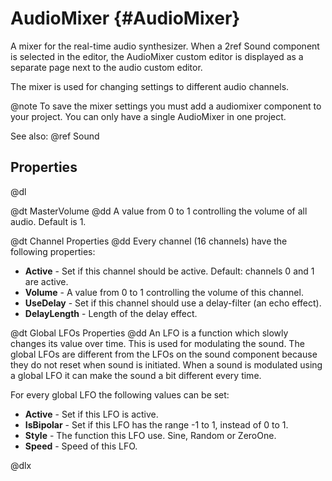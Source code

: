 # AudioMixer {#AudioMixer}

A mixer for the real-time audio synthesizer. When a 2ref Sound component is selected in the editor, the AudioMixer custom editor is displayed as a separate page next to the audio custom editor.

The mixer is used for changing settings to different audio channels.

@note To save the mixer settings you must add a audiomixer component to your project. You can only have a single AudioMixer in one project.

See also: @ref Sound

## Properties

@dl

@dt MasterVolume
@dd A value from 0 to 1 controlling the volume of all audio. Default is 1.

@dt Channel Properties
@dd Every channel (16 channels) have the following properties:

* __Active__ - Set if this channel should be active. Default: channels 0 and 1 are active.
* __Volume__ - A value from 0 to 1 controlling the volume of this channel.
* __UseDelay__ - Set if this channel should use a delay-filter (an echo effect).
* __DelayLength__ - Length of the delay effect.

@dt Global LFOs Properties
@dd An LFO is a function which slowly changes its value over time. This is used for modulating the sound. The global LFOs are different from the LFOs on the sound component because they do not reset when sound is initiated. When a sound is modulated using a global LFO it can make the sound a bit different every time.

For every global LFO the following values can be set:

* __Active__ - Set if this LFO is active.
* __IsBipolar__ - Set if this LFO has the range -1 to 1, instead of 0 to 1.
* __Style__ - The function this LFO use. Sine, Random or ZeroOne.
* __Speed__ - Speed of this LFO.

@dlx
